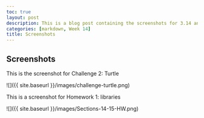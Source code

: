 ```yaml
---
toc: true
layout: post
description: This is a blog post containing the screenshots for 3.14 and 3.15
categories: [markdown, Week 14]
title: Screenshots
---
```


## Screenshots

This is the screenshot for Challenge 2: Turtle

![]({{ site.baseurl }}/images/challenge-turtle.png)



This is a screenshot for Homework 1: libraries

![]({{ site.baseurl }}/images/Sections-14-15-HW.png)

